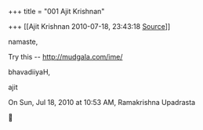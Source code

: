 +++
title = "001 Ajit Krishnan"

+++
[[Ajit Krishnan	2010-07-18, 23:43:18 [Source](https://groups.google.com/g/samskrita/c/Lr16g3jfYEY)]]



namaste,

Try this -- <http://mudgala.com/ime/>

bhavadiiyaH,

ajit

  
On Sun, Jul 18, 2010 at 10:53 AM, Ramakrishna Upadrasta



